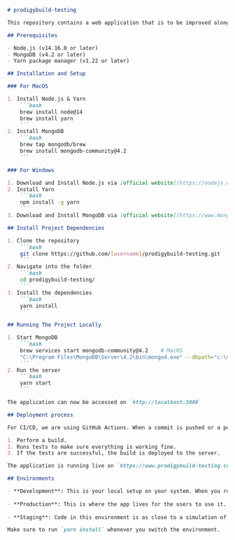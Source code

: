 ```markdown
# prodigybuild-testing

This repository contains a web application that is to be improved along the way. The application is developed using Node.js and Express for the backend, with React.js for the frontend. For storage, we are using MongoDB.

## Prerequisites

- Node.js (v14.16.0 or later)
- MongoDB (v4.2 or later)
- Yarn package manager (v1.22 or later)

## Installation and Setup

### For MacOS

1. Install Node.js & Yarn
    ```bash
    brew install node@14
    brew install yarn
    ```
2. Install MongoDB
    ```bash
    brew tap mongodb/brew
    brew install mongodb-community@4.2
    ```

### For Windows

1. Download and Install Node.js via [official website](https://nodejs.org/en/download/)
2. Install Yarn
    ```bash
    npm install -g yarn
    ```
3. Download and Install MongoDB via [official website](https://www.mongodb.com/try/download/community)

## Install Project Dependencies

1. Clone the repository
    ```bash
    git clone https://github.com/[username]/prodigybuild-testing.git
    ```
2. Navigate into the folder
    ```bash
    cd prodigybuild-testing/
    ```
3. Install the dependencies
    ```bash
    yarn install
    ```

## Running The Project Locally

1. Start MongoDB
    ```bash
    brew services start mongodb-community@4.2    # MacOS
    "C:\Program Files\MongoDB\Server\4.2\bin\mongod.exe" --dbpath="c:\data\db"    # Windows
    ```
2. Run the server
    ```bash
    yarn start
    ```

The application can now be accessed on `http://localhost:3000`

## Deployment process

For CI/CD, we are using GitHub Actions. When a commit is pushed or a pull request is made on the `master` branch, the pipeline is automatically triggered. The pipeline does the following:

1. Perform a build.
2. Runs tests to make sure everything is working fine.
3. If the tests are successful, the build is deployed to the server.

The application is running live on `https://www.prodigybuild-testing.com`

## Environments

- **Development**: This is your local setup on your system. When you run the app on your local machine, you are running it in the development environment.
  
- **Production**: This is where the app lives for the users to use it. The code here should be stable and tested through staging environment.
  
- **Staging**: Code in this environment is as close to a simulation of the production environment as possible. This helps in catching any last minute bugs before the code is deployed to production.

Make sure to run `yarn install` whenever you switch the environment.
```

